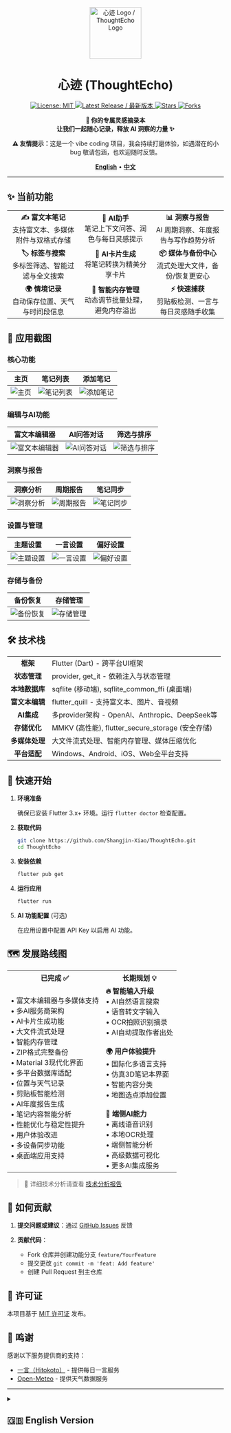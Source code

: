 <div align="center">
  <img src="res/icon.png" alt="心迹 Logo / ThoughtEcho Logo" width="120">
  
  # 心迹 (ThoughtEcho)
  
  <p>
    <a href="https://github.com/Shangjin-Xiao/ThoughtEcho/blob/main/LICENSE">
      <img src="https://img.shields.io/github/license/Shangjin-Xiao/ThoughtEcho?style=flat-square" alt="License: MIT">
    </a>
    <a href="https://github.com/Shangjin-Xiao/ThoughtEcho/releases/latest">
      <img src="https://img.shields.io/github/v/release/Shangjin-Xiao/ThoughtEcho?include_prereleases&style=flat-square&color=green&label=最新版本" alt="Latest Release / 最新版本">
    </a>
    <!-- TODO: If CI is set up later, uncomment and potentially update the workflow filename -->
    <!-- <img src="https://img.shields.io/github/workflow/status/Shangjin-Xiao/ThoughtEcho/CI?style=flat-square" alt="Build Status / 构建状态"> -->
    <a href="https://github.com/Shangjin-Xiao/ThoughtEcho/stargazers">
      <img src="https://img.shields.io/github/stars/Shangjin-Xiao/ThoughtEcho?style=flat-square&color=yellow" alt="Stars">
    </a>
    <a href="https://github.com/Shangjin-Xiao/ThoughtEcho/network/members">
      <img src="https://img.shields.io/github/forks/Shangjin-Xiao/ThoughtEcho?style=flat-square&color=blue" alt="Forks">
    </a>
  </p>

  <p>
    <b>📝 你的专属灵感摘录本<br>
    让我们一起随心记录，释放 AI 洞察的力量 ✨</b>
  </p>

  <p>
    <b>⚠️ 友情提示：</b>这是一个 vibe coding 项目，我会持续打磨体验，如遇潜在的小 bug 敬请包涵，也欢迎随时反馈。
  </p>
  
  <p>
    <a href="#-english-version"><b>English</b></a> • 
    <a href="#-中文版本"><b>中文</b></a>
  </p>
  
</div>

---

<div id="-中文版本">

## ✨ 当前功能

<div align="center">
  <table>
    <tr>
      <td align="center" width="33%"><b>✍️ 富文本笔记</b><br>支持富文本、多媒体附件与双格式存储</td>
      <td align="center" width="33%"><b>🤖 AI助手</b><br>笔记上下文问答、润色与每日灵感提示</td>
      <td align="center" width="33%"><b>📊 洞察与报告</b><br>AI 周期洞察、年度报告与写作趋势分析</td>
    </tr>
    <tr>
      <td align="center"><b>🏷️ 标签与搜索</b><br>多标签筛选、智能过滤与全文搜索</td>
      <td align="center"><b>🎯 AI卡片生成</b><br>将笔记转换为精美分享卡片</td>
      <td align="center"><b>📦 媒体与备份中心</b><br>流式处理大文件，备份/恢复更安心</td>
    </tr>
    <tr>
      <td align="center"><b>🌍 情境记录</b><br>自动保存位置、天气与时间段信息</td>
      <td align="center"><b>🧠 智能内存管理</b><br>动态调节批量处理，避免内存溢出</td>
      <td align="center"><b>⚡ 快速捕获</b><br>剪贴板检测、一言与每日灵感随手收集</td>
    </tr>
  </table>
</div>

## 📸 应用截图

### 核心功能
| 主页 | 笔记列表 | 添加笔记 |
|:---:|:---:|:---:|
| ![主页](res/screenshot/home_page.jpg) | ![笔记列表](res/screenshot/note_list_view.jpg) | ![添加笔记](res/screenshot/add_note.jpg) |

### 编辑与AI功能
| 富文本编辑器 | AI问答对话 | 筛选与排序 |
|:---:|:---:|:---:|
| ![富文本编辑器](res/screenshot/note_full_editor_page.dart.jpg) | ![AI问答对话](res/screenshot/note_qa_chat_page.jpg) | ![筛选与排序](res/screenshot/note_filter_sort_sheet.dart.jpg) |

### 洞察与报告
| 洞察分析 | 周期报告 | 笔记同步 |
|:---:|:---:|:---:|
| ![洞察分析](res/screenshot/insights_page.jpg) | ![周期报告](res/screenshot/period_report.jpg) | ![笔记同步](res/screenshot/note_sync.jpg) |

### 设置与管理
| 主题设置 | 一言设置 | 偏好设置 |
|:---:|:---:|:---:|
| ![主题设置](res/screenshot/theme_settings_page.jpg) | ![一言设置](res/screenshot/hitokoto_settings_page.jpg) | ![偏好设置](res/screenshot/preferences_detail_page.jpg) |

### 存储与备份
| 备份恢复 | 存储管理 |
|:---:|:---:|
| ![备份恢复](res/screenshot/backup_restore_page.jpg) | ![存储管理](res/screenshot/storage_management_page.jpg) |


## 🛠️ 技术栈

<div align="center">
  <table>
    <tr>
      <td align="center"><b>框架</b></td>
      <td>Flutter (Dart) - 跨平台UI框架</td>
    </tr>
    <tr>
      <td align="center"><b>状态管理</b></td>
      <td>provider, get_it - 依赖注入与状态管理</td>
    </tr>
    <tr>
      <td align="center"><b>本地数据库</b></td>
      <td>sqflite (移动端), sqflite_common_ffi (桌面端)</td>
    </tr>
    <tr>
      <td align="center"><b>富文本编辑</b></td>
      <td>flutter_quill - 支持富文本、图片、音视频</td>
    </tr>
    <tr>
      <td align="center"><b>AI集成</b></td>
      <td>多provider架构 - OpenAI、Anthropic、DeepSeek等</td>
    </tr>
    <tr>
      <td align="center"><b>存储优化</b></td>
      <td>MMKV (高性能), flutter_secure_storage (安全存储)</td>
    </tr>
    <tr>
      <td align="center"><b>多媒体处理</b></td>
      <td>大文件流式处理、智能内存管理、媒体压缩优化</td>
    </tr>
    <tr>
      <td align="center"><b>平台适配</b></td>
      <td>Windows、Android、iOS、Web全平台支持</td>
    </tr>
  </table>
</div>

## 🚀 快速开始

1. **环境准备** 
   
   确保已安装 Flutter 3.x+ 环境。运行 `flutter doctor` 检查配置。

2. **获取代码**
   ```bash
   git clone https://github.com/Shangjin-Xiao/ThoughtEcho.git
   cd ThoughtEcho
   ```

3. **安装依赖**
   ```bash
   flutter pub get
   ```

4. **运行应用**
   ```bash
   flutter run
   ```

5. **AI 功能配置** (可选)
   
   在应用设置中配置 API Key 以启用 AI 功能。

## 🗺️ 发展路线图

<div align="center">
  <table>
    <tr>
      <th>已完成 ✅</th>
      <th>长期规划 💡</th>
    </tr>
    <tr>
      <td>
        • 富文本编辑器与多媒体支持<br>
        • 多AI服务商架构<br>
        • AI卡片生成功能<br>
        • 大文件流式处理<br>
        • 智能内存管理<br>
        • ZIP格式完整备份<br>
        • Material 3现代化界面<br>
        • 多平台数据库适配<br>
        • 位置与天气记录<br>
        • 剪贴板智能检测<br>
        • AI年度报告生成<br>
        • 笔记内容智能分析<br>
        • 性能优化与稳定性提升<br>
        • 用户体验改进<br>
        • 多设备同步功能<br>
        • 桌面端应用支持
      </td>
      <td>
        <b>🔥 智能输入升级</b><br>
        • AI自然语言搜索<br>
        • 语音转文字输入<br>
        • OCR拍照识别摘录<br>
        • AI自动提取作者出处<br><br>
        <b>🌍 用户体验提升</b><br>
        • 国际化多语言支持<br>
        • 仿真3D笔记本界面<br>
        • 智能内容分类<br>
        • 地图选点添加位置<br><br>
        <b>🤖 端侧AI能力</b><br>
        • 离线语音识别<br>
        • 本地OCR处理<br>
        • 端侧智能分析<br>
        • 高级数据可视化<br>
        • 更多AI集成服务
      </td>
    </tr>
  </table>
</div>

> 📝 详细技术分析请查看 [技术分析报告](docs/TECHNOLOGY_ANALYSIS.md)

## 🤝 如何贡献

1. **提交问题或建议**：通过 [GitHub Issues](https://github.com/Shangjin-Xiao/ThoughtEcho/issues) 反馈

2. **贡献代码**：
   - Fork 仓库并创建功能分支 `feature/YourFeature`
   - 提交更改 `git commit -m 'feat: Add feature'`
   - 创建 Pull Request 到主仓库

## 📄 许可证

本项目基于 [MIT 许可证](LICENSE) 发布。

## 🙏 鸣谢

感谢以下服务提供商的支持：
- [一言（Hitokoto）](https://hitokoto.cn/) - 提供每日一言服务
- [Open-Meteo](https://open-meteo.com/) - 提供天气数据服务

</div>

---

<details id="-english-version">
<summary><h2>🇬🇧 English Version</h2></summary>

<div align="center">
  <p>
    <b>📝 Your Personal Inspiration Notebook with AI Power<br>
    Capture ideas effortlessly, unlock insights with AI ✨</b>
  </p>
  <p>
    <b>⚠️ Heads-up:</b> this is a vibe coding project—we're polishing it in the open, so thanks for your patience with any rough edges.
  </p>
</div>

## ✨ Current Features

<div align="center">
  <table>
    <tr>
      <td align="center" width="33%"><b>✍️ Rich Text Notes</b><br>Rich text, media attachments, dual-format storage</td>
      <td align="center" width="33%"><b>🤖 AI Assistant</b><br>Context-aware Q&A, polishing, daily inspiration prompts</td>
      <td align="center" width="33%"><b>📊 Insights & Reports</b><br>AI periodic insights, annual reports, writing trend analysis</td>
    </tr>
    <tr>
      <td align="center"><b>🏷️ Tags & Search</b><br>Multi-tag filters, smart facets, full-text search</td>
      <td align="center"><b>🎯 AI Card Generation</b><br>Convert notes into beautiful shareable cards</td>
      <td align="center"><b>� Media & Backup Hub</b><br>Stream large files safely with backup/restore peace of mind</td>
    </tr>
    <tr>
      <td align="center"><b>🌍 Context Capture</b><br>Auto-save location, weather, and time-of-day context</td>
      <td align="center"><b>🧠 Intelligent Memory Management</b><br>Adaptive batching to prevent memory spikes</td>
      <td align="center"><b>⚡ Quick Capture</b><br>Clipboard watcher, Hitokoto quotes, daily prompts on tap</td>
    </tr>
  </table>
</div>

## 📸 Application Screenshots

### Core Features
| Homepage | Note List | Add Note |
|:---:|:---:|:---:|
| ![Homepage](res/screenshot/home_page.jpg) | ![Note List](res/screenshot/note_list_view.jpg) | ![Add Note](res/screenshot/add_note.jpg) |

### Editing & AI Features
| Rich Text Editor | AI Q&A Chat | Filter & Sort |
|:---:|:---:|:---:|
| ![Rich Text Editor](res/screenshot/note_full_editor_page.dart.jpg) | ![AI Q&A Chat](res/screenshot/note_qa_chat_page.jpg) | ![Filter & Sort](res/screenshot/note_filter_sort_sheet.dart.jpg) |

### Insights & Reports
| Insights Analysis | Period Report | Note Sync |
|:---:|:---:|:---:|
| ![Insights Analysis](res/screenshot/insights_page.jpg) | ![Period Report](res/screenshot/period_report.jpg) | ![Note Sync](res/screenshot/note_sync.jpg) |

### Settings & Management
| Theme Settings | Hitokoto Settings | Preferences |
|:---:|:---:|:---:|
| ![Theme Settings](res/screenshot/theme_settings_page.jpg) | ![Hitokoto Settings](res/screenshot/hitokoto_settings_page.jpg) | ![Preferences](res/screenshot/preferences_detail_page.jpg) |

### Storage & Backup
| Backup & Restore | Storage Management |
|:---:|:---:|
| ![Backup & Restore](res/screenshot/backup_restore_page.jpg) | ![Storage Management](res/screenshot/storage_management_page.jpg) |


## 🛠️ Tech Stack

<div align="center">
  <table>
    <tr>
      <td align="center"><b>Framework</b></td>
      <td>Flutter (Dart) - Cross-platform UI framework</td>
    </tr>
    <tr>
      <td align="center"><b>State Management</b></td>
      <td>provider, get_it - Dependency injection & state management</td>
    </tr>
    <tr>
      <td align="center"><b>Local Database</b></td>
      <td>sqflite (mobile), sqflite_common_ffi (desktop)</td>
    </tr>
    <tr>
      <td align="center"><b>Rich Text Editor</b></td>
      <td>flutter_quill - Rich text with images, audio, video</td>
    </tr>
    <tr>
      <td align="center"><b>AI Integration</b></td>
      <td>Multi-provider architecture - OpenAI, Anthropic, DeepSeek</td>
    </tr>
    <tr>
      <td align="center"><b>Storage Optimization</b></td>
      <td>MMKV (high performance), flutter_secure_storage (secure)</td>
    </tr>
    <tr>
      <td align="center"><b>Media Processing</b></td>
      <td>Large file streaming, smart memory management, media optimization</td>
    </tr>
    <tr>
      <td align="center"><b>Platform Support</b></td>
      <td>Windows, Android, iOS, Web full platform support</td>
    </tr>
  </table>
</div>

## 🚀 Quick Start

1. **Prerequisites** 
   
   Ensure Flutter 3.x+ is installed. Run `flutter doctor` to check.

2. **Get the Code**
   ```bash
   git clone https://github.com/Shangjin-Xiao/ThoughtEcho.git
   cd ThoughtEcho
   ```

3. **Install Dependencies**
   ```bash
   flutter pub get
   ```

4. **Run the App**
   ```bash
   flutter run
   ```

5. **AI Feature Configuration** (Optional)
   
   Configure the API Key in app settings to enable AI features.

## 🗺️ Development Roadmap

<div align="center">
  <table>
    <tr>
      <th>Completed ✅</th>
      <th>Long Term 💡</th>
    </tr>
    <tr>
      <td>
        • Rich text editor with multimedia<br>
        • Multi-AI provider architecture<br>
        • AI card generation feature<br>
        • Large file streaming processing<br>
        • Intelligent memory management<br>
        • ZIP format complete backup<br>
        • Material 3 modern interface<br>
        • Multi-platform database adapter<br>
        • Location & weather recording<br>
        • Smart clipboard detection<br>
        • AI annual report generation<br>
        • Smart note content analysis<br>
        • Performance optimization<br>
        • User experience improvements<br>
        • Multi-device sync support<br>
        • Desktop application support
      </td>
      <td>
        • Enhanced natural language search<br>
        • Voice-to-text input<br>
        • OCR text recognition<br>
        • AI author extraction<br>
        • Map location selection<br>
        • Internationalization support<br>
        • 3D notebook interface<br>
        • Smart categorization<br>
        • Offline AI capabilities<br>
        • Advanced data visualization<br>
        • More AI service integrations<br>
        • Data export & migration tools
      </td>
    </tr>
  </table>
</div>

## 🤝 How to Contribute

1. **Report Issues or Suggestions**: Via [GitHub Issues](https://github.com/Shangjin-Xiao/ThoughtEcho/issues)

2. **Contribute Code**:
   - Fork the repo and create feature branch `feature/YourFeature`
   - Commit changes `git commit -m 'feat: Add feature'`
   - Create Pull Request to main repository

## � Acknowledgments

Thanks to the following service providers:
- [Hitokoto](https://hitokoto.cn/) - Daily quote service
- [Open-Meteo](https://open-meteo.com/) - Weather data service

</details>
